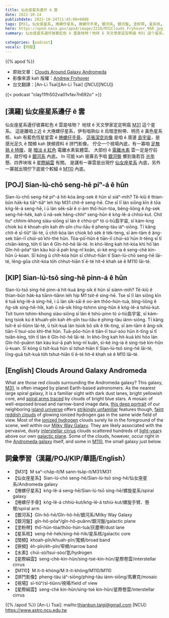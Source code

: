 ```yaml
---
title: 仙女座星系邊仔 ê 雲
date: 2022-10-24
publishdate: 2022-10-24T11:45:00+0800
tags: [M31, 仙女座星系, 捲螺仔星系, 捲螺仔手骨, 銀河系, 銀河盤, 塗粉帶, 星系核, 闊頻, 狹頻, 水素, 星際絹雲, M110, 拼鬥影像, 視場, 絹雲]
hero: https://apod.nasa.gov/apod/image/2210/M31Clouds_Fryhover_960.jpg
summary: 仙女座星系邊仔彼寡紅色 ê 雲是啥物？地球 ê 天文學家定定咧翕 M31 這个星系。

categories: [podcast]
vocals: [阿錕]
---
```


{{% apod %}}

- 原始文章：[Clouds Around Galaxy Andromeda](https://apod.nasa.gov/apod/ap221024.html)
- 影像來源 kah 版權：[Andrew Fryhover](https://www.flickr.com/photos/51743649@N07/)
- 台文翻譯：[An-Li Tsai][An-Li Tsai] ([NCU][NCU])

{{< podcast "clay11fh502va01vfav7n692o" >}}

## [漢羅] 仙女座星系邊仔 ê 雲
仙女座星系邊仔彼寡紅色 ê 雲是啥物？
地球 ê 天文學家定定咧翕 [M31][M31] 這个星系。
這是離咱上近 ê 大捲螺仔星系，伊有咱熟似 ê 烏暗塗粉帶、明亮 ê 黃色星系核、kah 有藍色恆星星雲 ê [捲螺仔手骨][spiral arms traced]。
[這張深空肖像][this deep portrait] 是咱 ê 厝邊 [島宇宙][island universe]，是感光足久 ê 闊頻 kah 狹頻資料 ê 拼鬥影像。
佇仝一个視場內底，有一寡咱 [足無熟 ê 特徵][strikingly unfamiliar]，是 [暗淡 ê 紅色][faint reddish clouds] 電離水素氣體雲。
大部份 ê [電離水素][ionized hydrogen] 雲一定是佇前景，就佇咱 ê [銀河系][Milky Way Galaxy] 內底。
In 可能 kah 彼寡去予咱 [銀河盤][galactic plane] 擲到幾若百 [光年][light-year] 懸、四界坱埃 ê [星際絹雲][interstellar cirrus t] 有關。
是講有一寡雲是出現佇 [仙女座星系][Andromeda galaxy] 內底，另外一寡就出現佇下底彼个較細 ê [M110][M110] 內底。

## [POJ] Sian-lú-chō seng-hē piⁿ-á ê hûn
Sian-lú-chō seng-hē piⁿ-á hit-kóa âng-sek ê hûn sī siáⁿ-mih?
Tē-kiû ê thian-bûn ha̍k-ka tiāⁿ-tiāⁿ leh hip M31 chit-ê seng-hē.
Che sī lī lán siōng kīn ê tōa kńg-lê-á seng-hē, i ū lán se̍k-sāi ê o͘-àm thô͘-hún-tòa, bêng-liōng ê n̂g-sek seng-hē-he̍k, kah ū nâ-sek hêng-chhiⁿ seng-hûn ê kńg-lê-á chhiú-kut.
Chit tiuⁿ chhim-khong siàu-siōng sī lán ê chhù-piⁿ tó ú-tiū島宇宙, sī kám-kng chiok kú ê khoah-pîn kah e̍h-pîn chu-liāu ê pheng-tàu iáⁿ-siōng.
Tī kâng chi̍t-ê sī-tiûⁿ lāi-té, ū chi̍t-kóa lán chiok bô se̍k ê te̍k-teng, sī àm-tām ê âng-sek tiān-lī chúi-sò͘ khì-thé hûn.
Tōa-pō͘-hūn ê tiān-lī chúi-sò͘ hûn it-tēng sī tī chiân-kéng, to̍h tī lán ê Gîn-hô-hē lāi-té.
In khó-lêng kah hit-kóa khì hō͘ lán Gîn-hô-pôaⁿ tàn kàu kúi-ā pah kng-nî koân, sì-kè eng-ia ê seng-chè kìn-hûn ū-koan.
Sī kóng ū chi̍t-kóa hûn sī chhut-hiān tī Sian-lú-chō seng-hē lāi-té, lēng-gōa chi̍t-kóa to̍h chhut-hiān tī ē-té hit-ê khah sè ê M110 lāi-té.


## [KIP] Sian-lú-tsō sing-hē pinn-á ê hûn
Sian-lú-tsō sing-hē pinn-á hit-kuá âng-sik ê hûn sī siánn-mih?
Tē-kiû ê thian-bûn ha̍k-ka tiānn-tiānn leh hip M̀1 tsit-ê sing-hē.
Tse sī lī lán siōng kīn ê tuā kńg-lê-á sing-hē, i ū lán si̍k-sāi ê oo-àm thôo-hún-tuà, bîng-liōng ê n̂g-sik sing-hē-hi̍k, kah ū nâ-sik hîng-tshinn sing-hûn ê kńg-lê-á tshiú-kut.
Tsit tiunn tshim-khong siàu-siōng sī lán ê tshù-pinn tó ú-tiū島宇宙, sī kám-kng tsiok kú ê khuah-pîn kah e̍h-pîn tsu-liāu ê phing-tàu iánn-siōng.
Tī kâng tsi̍t-ê sī-tiûnn lāi-té, ū tsi̍t-kuá lán tsiok bô si̍k ê ti̍k-ting, sī àm-tām ê âng-sik tiān-lī tsuí-sòo khì-thé hûn.
Tuā-pōo-hūn ê tiān-lī tsuí-sòo hûn it-tīng sī tī tsiân-kíng, to̍h tī lán ê Gîn-hô-hē lāi-té.
In khó-lîng kah hit-kuá khì hōo lán Gîn-hô-puânn tàn kàu kuí-ā pah kng-nî kuân, sì-kè ing-ia ê sing-tsè kìn-hûn ū-kuan.
Sī kóng ū tsi̍t-kuá hûn sī tshut-hiān tī Sian-lú-tsō sing-hē lāi-té, līng-guā tsi̍t-kuá to̍h tshut-hiān tī ē-té hit-ê khah sè ê M10 lāi-té.

## [English] Clouds Around Galaxy Andromeda

What are those red clouds surrounding the Andromeda galaxy?
This galaxy, [M31][M31], is often imaged by planet Earth-based astronomers.
As the nearest large spiral galaxy, it is a familiar sight with dark dust lanes, bright yellowish core, and [spiral arms traced][spiral arms traced] by clouds of bright blue stars.
A mosaic of well-exposed broad and narrow-band image data, [this deep portrait][this deep portrait] of our neighboring [island universe][island universe] offers [strikingly unfamiliar][strikingly unfamiliar] features though, [faint reddish clouds][faint reddish clouds] of glowing ionized hydrogen gas in the same wide field of view.
Most of the [ionized hydrogen][ionized hydrogen] clouds surely lie in the foreground of the scene, well within our [Milky Way Galaxy][Milky Way Galaxy].
They are likely associated with the pervasive, dusty [interstellar cirrus][interstellar cirrus e] clouds scattered hundreds of [light-year][light-year]s above our own [galactic plane][galactic plane].
Some of the clouds, however, occur right in the [Andromeda galaxy][Andromeda galaxy] itself, and some in [M110][M110], the small galaxy just below.


## 詞彙學習（漢羅/POJ/KIP/華語/English）

- 【M31】M saⁿ-cha̍p-it/M sann-tsa̍p-it/M31/M31
- 【仙女座星系】Sian-lú-chō seng-hē/Sian-lú-tsō sing-hē/仙女座星系/Andromeda galaxy
- 【捲螺仔星系】kńg-lê-á seng-hē/Sian-lú-tsō sing-hē/螺旋星系/spiral galaxy
- 【捲螺仔手骨】kńg-lê-á chhiú-kut/kńg-lê-á tshiú-kut/螺旋手臂、懸臂/spiral arm
- 【銀河系】Gîn-hô-hē/Gîn-hô-hē/銀河系/Milky Way Galaxy
- 【銀河盤】gîn-hô-pôaⁿ/gîn-hô-puânn/銀河盤/galactic plane
- 【塗粉帶】thô͘-hún-tòa/thôo-hún-tuà/灰塵帶/dust lane
- 【星系核】seng-hē-he̍k/sing-hē-hi̍k/星系核/galactic core
- 【闊頻】khoah-pîn/khuah-pîn/寬頻/broad band
- 【狹頻】e̍h-pîn/e̍h-pîn/窄頻/narrow band
- 【水素】chúi-sò͘/tsuí-sòo/氫/hydrogen
- 【星際絹雲】seng-chè-kìn-hûn/sing-tsè-kìn-hûn/星際卷雲/interstellar cirrus
- 【M110】M it-it-khòng/M it-it-khòng/M110/M110
- 【拼鬥影像】pheng-tàu iáⁿ-siōng/phing-tàu iánn-siōng/馬賽克/mosaic
- 【視場】sī-tiûⁿ/sī-tiûnn/視場/field of view
- 【星際絹雲】seng-chè kìn-hûn/sing-tsè kìn-hûn/星際卷雲/interstellar cirrus




{{% /apod %}}
[An-Li Tsai]: mailto:thianbun.taigi@gmail.com
[NCU]: https://www.astro.ncu.edu.tw

[copyright]: https://apod.nasa.gov/apod/fap/lib/about_apod.html#srapply
[License]: https://creativecommons.org/licenses/by/2.0/


[M31]:https://en.wikipedia.org/wiki/Andromeda_Galaxy
[spiral arms traced]:https://archive.stsci.edu/prepds/phat/
[this deep portrait]:https://www.flickr.com/photos/51743649@N07/52426245654/in/pool-apods/
[island universe]:https://apod.nasa.gov/apod/ap051222.html
[strikingly unfamiliar]:https://media.istockphoto.com/photos/funny-british-shorthair-cat-portrait-looking-shocked-or-surprised-picture-id1361394182?k=20&m=1361394182&s=612x612&w=0&h=veRQ9_S8xcC54nBcJ8rNS4BqHVx4oBcfagohNNnF4Sw=
[faint reddish clouds]:https://www.deepskycolors.com/archive/2017/01/01/Clouds-Of-Andromeda.html
[ionized hydrogen]:https://apod.nasa.gov/apod/ap051223.html
[Milky Way Galaxy]:https://www.nasa.gov/jpl/charting-the-milky-way-from-the-inside-out
[interstellar cirrus e]:https://apod.nasa.gov/apod/ap221019.html
[interstellar cirrus t]:https://apod.tw/daily/20221019/
[light-year]:https://exoplanets.nasa.gov/faq/26/what-is-a-light-year/
[galactic plane]:https://en.wikipedia.org/wiki/Galactic_plane
[Andromeda galaxy]:https://www.nasa.gov/feature/goddard/2017/messier-31-the-andromeda-galaxy
[M110]:https://en.wikipedia.org/wiki/Messier_110
